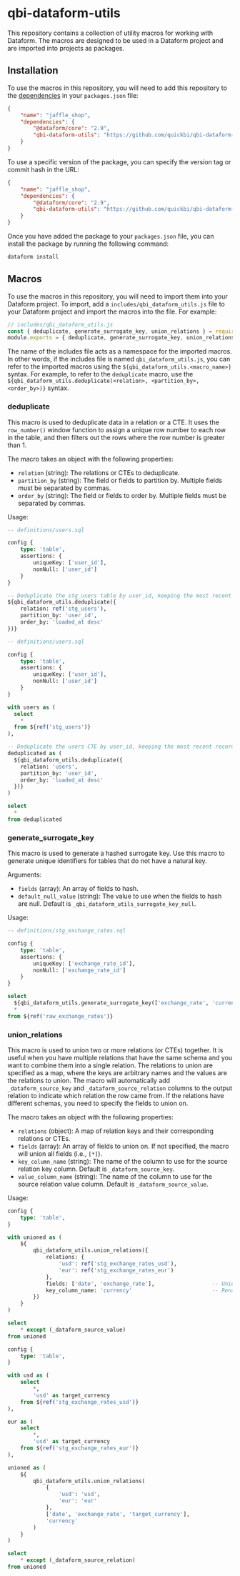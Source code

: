 # qbi-dataform-utils

This repository contains a collection of utility macros for working with Dataform. The macros are designed to be used in a Dataform project and are imported into projects as packages.

## Installation

To use the macros in this repository, you will need to add this repository to the [dependencies](https://docs.npmjs.com/cli/v10/configuring-npm/package-json#dependencies) in your `packages.json` file:

```json
{
    "name": "jaffle_shop",
    "dependencies": {
        "@dataform/core": "2.9",
        "qbi-dataform-utils": "https://github.com/quickbi/qbi-dataform-utils/archive/main.tar.gz"
    }
}
```

To use a specific version of the package, you can specify the version tag or commit hash in the URL:

```json
{
    "name": "jaffle_shop",
    "dependencies": {
        "@dataform/core": "2.9",
        "qbi-dataform-utils": "https://github.com/quickbi/qbi-dataform-utils/archive/v0.1.0.tar.gz"
    }
}
```

Once you have added the package to your `packages.json` file, you can install the package by running the following command:

```bash
dataform install
```

## Macros

To use the macros in this repository, you will need to import them into your Dataform project. To import, add a `includes/qbi_dataform_utils.js` file to your Dataform project and import the macros into the file. For example:

```javascript
// includes/qbi_dataform_utils.js
const { deduplicate, generate_surrogate_key, union_relations } = require("qbi-dataform-utils");
module.exports = { deduplicate, generate_surrogate_key, union_relations };
```

The name of the includes file acts as a namespace for the imported macros. In other words, if the includes file is named `qbi_dataform_utils.js`, you can refer to the imported macros using the `${qbi_dataform_utils.<macro_name>}` syntax. For example, to refer to the `deduplicate` macro, use the `${qbi_dataform_utils.deduplicate(<relation>, <partition_by>, <order_by>)}` syntax.

### deduplicate

This macro is used to deduplicate data in a relation or a CTE. It uses the `row_number()` window function to assign a unique row number to each row in the table, and then filters out the rows where the row number is greater than 1.

The macro takes an object with the following properties:

- `relation` (string): The relations or CTEs to deduplicate.
- `partition_by` (string): The field or fields to partition by. Multiple fields must be separated by commas.
- `order_by` (string): The field or fields to order by. Multiple fields must be separated by commas.

Usage:

```sql
-- definitions/users.sql

config {
    type: 'table',
    assertions: {
        uniqueKey: ['user_id'],
        nonNull: ['user_id']
    }
}

-- Deduplicate the stg_users table by user_id, keeping the most recent record
${qbi_dataform_utils.deduplicate({
    relation: ref('stg_users'),
    partition_by: 'user_id',
    order_by: 'loaded_at desc'
})}
```

```sql
-- definitions/users.sql

config {
    type: 'table',
    assertions: {
        uniqueKey: ['user_id'],
        nonNull: ['user_id']
    }
}

with users as (
  select
    *
  from ${ref('stg_users')}
),

-- Deduplicate the users CTE by user_id, keeping the most recent record
deduplicated as (
  ${qbi_dataform_utils.deduplicate({
    relation: 'users',
    partition_by: 'user_id',
    order_by: 'loaded_at desc'
  })}
)

select
  *
from deduplicated
```

### generate_surrogate_key

This macro is used to generate a hashed surrogate key. Use this macro to generate unique identifiers for tables that do not have a natural key.

Arguments:

- `fields` (array): An array of fields to hash.
- `default_null_value` (string): The value to use when the fields to hash are null. Default is `_qbi_dataform_utils_surrogate_key_null`.

Usage:

```sql
-- definitions/stg_exchange_rates.sql

config {
    type: 'table',
    assertions: {
        uniqueKey: ['exchange_rate_id'],
        nonNull: ['exchange_rate_id']
    }
}

select
  ${qbi_dataform_utils.generate_surrogate_key(['exchange_rate', 'currency'])} as exchange_rate_id,
  *
from ${ref('raw_exchange_rates')}
```

### union_relations

This macro is used to union two or more relations (or CTEs) together. It is useful when you have multiple relations that have the same schema and you want to combine them into a single relation. The relations to union are specified as a map, where the keys are arbitrary names and the values are the relations to union. The macro will automatically add `_dataform_source_key` and `_dataform_source_relation` columns to the output relation to indicate which relation the row came from. If the relations have different schemas, you need to specify the fields to union on.

The macro takes an object with the following properties:

- `relations` (object): A map of relation keys and their corresponding relations or CTEs.
- `fields` (array): An array of fields to union on. If not specified, the macro will union all fields (i.e., `[*]`).
- `key_column_name` (string): The name of the column to use for the source relation key column. Default is `_dataform_source_key`.
- `value_column_name` (string): The name of the column to use for the source relation value column. Default is `_dataform_source_value`.

Usage:

```sql
config {
    type: 'table',
}

with unioned as (
    ${
        qbi_dataform_utils.union_relations({
            relations: {
                'usd': ref('stg_exchange_rates_usd'),
                'eur': ref('stg_exchange_rates_eur')
            },
            fields: ['date', 'exchange_rate'],                  -- Union date and exchange_rate fields only
            key_column_name: 'currency'                         -- Rename _dataform_source_key to currency
        })
    }
)

select
    * except (_dataform_source_value)
from unioned
```

```sql
config {
    type: 'table',
}

with usd as (
    select
        *,
        'usd' as target_currency
    from ${ref('stg_exchange_rates_usd')}
),

eur as (
    select
        *,
        'usd' as target_currency
    from ${ref('stg_exchange_rates_eur')}
),

unioned as (
    ${
        qbi_dataform_utils.union_relations(
            {
                'usd': 'usd',
                'eur': 'eur'
            },
            ['date', 'exchange_rate', 'target_currency'],
            'currency'
        )
    }
)

select
    * except (_dataform_source_relation)
from unioned
```
